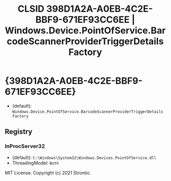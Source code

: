 ﻿---
title: "CLSID 398D1A2A-A0EB-4C2E-BBF9-671EF93CC6EE | Windows.Device.PointOfService.BarcodeScannerProviderTriggerDetails Factory"
excerpt: What is COM-Object CLSID 398D1A2A-A0EB-4C2E-BBF9-671EF93CC6EE?
---

# {398D1A2A-A0EB-4C2E-BBF9-671EF93CC6EE}

* (default): `Windows.Device.PointOfService.BarcodeScannerProviderTriggerDetails Factory`

## Registry


### InProcServer32

* (default): `C:\Windows\System32\Windows.Devices.PointOfService.dll`
* ThreadingModel: `Both`

MIT License. Copyright (c) 2021 Strontic.


